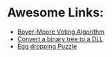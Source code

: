 <h1> Awesome Links: </h1>
<ul>
  <li>
    <a href = "https://leetcode.com/problems/majority-element/solution/#"> Boyer-Moore Voting Algorithm </a>
  </li>
  <li>
    <a href = "https://www.geeksforgeeks.org/convert-a-given-binary-tree-to-doubly-linked-list-set-2/"> Convert a binary tree to a DLL </a>
  </li>
  <li> 
    <a href="https://www.geeksforgeeks.org/dynamic-programming-set-11-egg-dropping-puzzle/">Egg dropping Puzzle </a>
  </li>
</ul>
